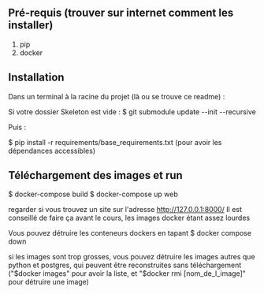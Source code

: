 
## Pré-requis (trouver sur internet comment les installer)

1. pip
2. docker

## Installation

Dans un terminal à la racine du projet (là ou se trouve ce readme) :

Si votre dossier Skeleton est vide :
$ git submodule update --init --recursive

Puis :

$ pip install -r requirements/base_requirements.txt
(pour avoir les dépendances accessibles)

## Téléchargement des images et run

$ docker-compose build
$ docker-compose up web

regarder si vous trouvez un site sur l'adresse http://127.0.0.1:8000/
Il est conseillé de faire ça avant le cours, les images docker étant assez lourdes

Vous pouvez détruire les conteneurs dockers en tapant
$ docker compose down

si les images sont trop grosses, vous pouvez détruire les images autres que python et postgres,
qui peuvent être reconstruites sans téléchargement
("$docker images" pour avoir la liste, et "$docker rmi [nom_de_l_image]" pour détruire une image)